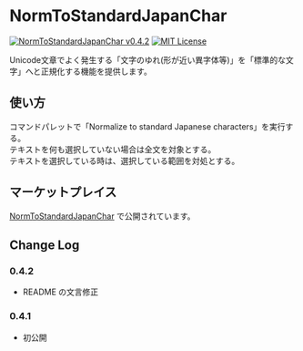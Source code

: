 # NormToStandardJapanChar

[![NormToStandardJapanChar v0.4.2](https://img.shields.io/badge/NormToStandardJapanChar-v0.4.2-6479ff.svg)](https://github.com/komiyamma/vscode_extension_norm_to_standard_japan_char/releases)
[![MIT License](https://img.shields.io/badge/license-MIT-blue.svg?style=flat)](LICENSE)

Unicode文章でよく発生する「文字のゆれ(形が近い異字体等)」を「標準的な文字」へと正規化する機能を提供します。

## 使い方

コマンドパレットで「Normalize to standard Japanese characters」を実行する。  
テキストを何も選択していない場合は全文を対象とする。  
テキストを選択している時は、選択している範囲を対処とする。  

## マーケットプレイス

[NormToStandardJapanChar](https://marketplace.visualstudio.com/items?itemName=komiyamma.normtostandardjapanchar) で公開されています。

## Change Log

### 0.4.2

- README の文言修正

### 0.4.1

- 初公開


